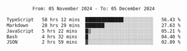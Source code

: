 <div align="center">
<p style="text-align: center;">
<!--START_SECTION:waka-->

```txt
From: 05 November 2024 - To: 05 December 2024

TypeScript   58 hrs 12 mins  ██████████████░░░░░░░░░░░   56.43 %
Markdown     28 hrs 29 mins  ███████░░░░░░░░░░░░░░░░░░   27.63 %
JavaScript   5 hrs 22 mins   █▒░░░░░░░░░░░░░░░░░░░░░░░   05.21 %
Bash         4 hrs 32 mins   █░░░░░░░░░░░░░░░░░░░░░░░░   04.40 %
JSON         2 hrs 59 mins   ▓░░░░░░░░░░░░░░░░░░░░░░░░   02.89 %
```

<!--END_SECTION:waka-->
</p>
</div>
